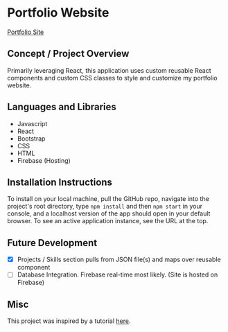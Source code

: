 # Portfolio Website
[Portfolio Site](https://kanderson.dev/)

## Concept / Project Overview
Primarily leveraging React, this application uses custom reusable React components and custom CSS classes to style and customize my portfolio website.

## Languages and Libraries
- Javascript
- React
- Bootstrap
- CSS
- HTML
- Firebase (Hosting)

## Installation Instructions
To install on your local machine, pull the GitHub repo, navigate into the project's root directory, type `npm install` and then `npm start` in your console, and a localhost version of the app should open in your default browser. To see an active application instance, see the URL at the top.

## Future Development
- [x] Projects / Skills section pulls from JSON file(s) and maps over reusable component
- [ ] Database Integration. Firebase real-time most likely. (Site is hosted on Firebase)

## Misc

This project was inspired by a tutorial [here](https://www.udemy.com/course/build-portfolio-with-reactjs-and-bootstrap/).
